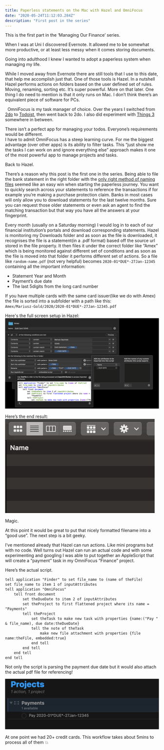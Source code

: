 ```yaml
---
title: Paperless statements on the Mac with Hazel and OmniFocus
date: "2020-05-24T11:12:03.284Z"
description: "First post in the series"
---
```


This is the first part in the ‘Managing Our Finance’ series.

When I was at Uni I discovered Evernote. It allowed me to be somewhat more productive, or at least less messy when it comes storing documents.


Going into adulthood I knew I wanted to adopt a paperless system when managing my life.   

While I moved away from Evernote there are still tools that I use to this date, that help me accomplish just that. 
One of those tools is Hazel. In a nutshell Hazel performs actions on folders based on the user defined set of rules. Moving, renaming, sorting etc. It’s super powerful. More on that later.
One thing I do need to mention is that it only runs on Mac. I don’t think there’s an equivalent piece of software for PCs. 

 
OmniFocus is my task manager of choice.
Over the years I switched from [2do](https://www.2doapp.com) to [Todoist](https://todoist.com), then went back to 2do.
I also did experiment with [Things 3](https://culturedcode.com/things/three/) somewhere in between. 

There isn’t a perfect app for managing your todos. Everyone’s requirements would be different.   
I have to admit OmniFocus has a steep learning curve. For me the biggest advantage (over other apps) is its ability to filter tasks. 
This “just show me the tasks I can work on and ignore everything else” approach makes it one of the most powerful app to manage projects and tasks.


Back to Hazel.

There’s a reason why this post is the first one in the series.
Being able to file the bank statement in the right folder with the [only right method of naming files](https://guides.lib.purdue.edu/c.php?g=353013&p=2378293) seemed like an easy win when starting the paperless journey.
You want to quickly search across your statements to reference the transactions if for example you’re making a purchase protection claim.
Banks in most cases will only allow you to download statements for the last twelve months. Sure you can request those older statements or even ask an agent to find the matching transaction but that way you have all the answers at your fingerprint.

Every month (usually on a Saturday morning) I would log in to each of our financial institution’s portals and download corresponding statements.
Hazel is monitoring my Downloads folder and as soon as the file is downloaded, it recognises the file is a statement(in a .pdf format) based off the source url stored in the file property. It then files it under the correct folder like “Amex” which is being monitored against different set of conditions and as soon as the file is moved into that folder it performs different set of actions. 
So a file like `random-name.pdf` (not very helpful) becomes `2020-01*DUE*-27Jan-12345` containing all the important information: 
* Statement Year and Month 
* Payment’s due date
* The last 5digits from the long card number 

If you have multiple cards with the same card issuer(like we do with Amex) the file is sorted into a subfolder with a path like this:\
`Amex/Mariusz-Gold/2020/2020-01*DUE*-27Jan-12345.pdf`

Here's the full screen setup in Hazel:
![](./Hazel_Full.png)

Here’s the end result:
![](./hazel.gif)

Magic. 

At this point it would be great to put that nicely formatted filename into a “good use”. 
The next step is a bit geeky.

I’ve mentioned already that Hazel can run actions. Like mini programs but with no code.
Well turns out Hazel can run an actual code and with some experimenting and googling I was able to put together an AppleScript that will create a “payment” task in my OmniFocus “Finance” project.

Here’s the actual script.

```applescript
tell application "Finder" to set file_name to (name of theFile)
set file_name to item 1 of inputAttributes
tell application "OmniFocus"
	tell front document
		set theDueDate to item 2 of inputAttributes
		set theProject to first flattened project where its name = "Payments"
		tell theProject
			set theTask to make new task with properties {name:("Pay " & file_name), due date:theDueDate}
			tell the note of theTask
				make new file attachment with properties {file name:theFile, embedded:true}
			end tell
		end tell
	end tell
end tell
```

Not only the script is parsing the payment due date but it would also attach the actual pdf file for referencing!

![](./OF.png)

At one point we had 20+ credit cards. This workflow takes about 5mins to process all of them 💥



